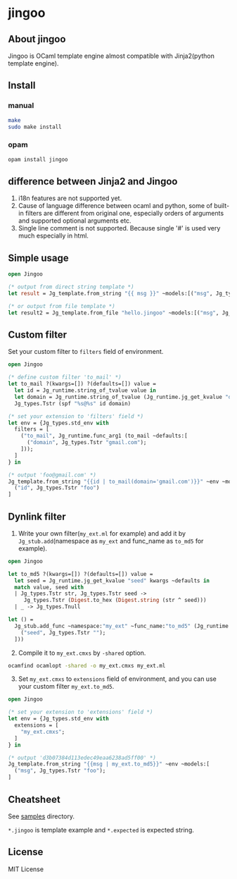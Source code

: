 # jingoo

## About jingoo

Jingoo is OCaml template engine almost compatible with Jinja2(python template engine).

## Install

### manual

```bash
make
sudo make install
```
### opam

```bash
opam install jingoo
```

## difference between Jinja2 and Jingoo

1. i18n features are not supported yet.
2. Cause of language difference between ocaml and python,
   some of built-in filters are different from original one,
   especially orders of arguments and supported optional arguments etc.
3. Single line comment is not supported. Because single '#' is used very much especially in html.

## Simple usage

```ocaml
open Jingoo

(* output from direct string template *)
let result = Jg_template.from_string "{{ msg }}" ~models:[("msg", Jg_types.Tstr "hello, world!")]

(* or output from file template *)
let result2 = Jg_template.from_file "hello.jingoo" ~models:[("msg", Jg_types.Tstr "hello, world!")]
```

## Custom filter

Set your custom filter to `filters` field of environment.

```ocaml
open Jingoo

(* define custom filter 'to_mail' *)
let to_mail ?(kwargs=[]) ?(defaults=[]) value =
  let id = Jg_runtime.string_of_tvalue value in
  let domain = Jg_runtime.string_of_tvalue (Jg_runtime.jg_get_kvalue "domain" kwargs ~defaults) in
  Jg_types.Tstr (spf "%s@%s" id domain)

(* set your extension to 'filters' field *)
let env = {Jg_types.std_env with
  filters = [
    ("to_mail", Jg_runtime.func_arg1 (to_mail ~defaults:[
      ("domain", Jg_types.Tstr "gmail.com");
    ]));
  ]
} in

(* output 'foo@gmail.com' *)
Jg_template.from_string "{{id | to_mail(domain='gmail.com')}}" ~env ~models:[
  ("id", Jg_types.Tstr "foo")
]
```

## Dynlink filter

1. Write your own filter(`my_ext.ml` for example) and add it by `Jg_stub.add`(namespace as `my_ext` and func_name as `to_md5` for example).

```ocaml
open Jingoo

let to_md5 ?(kwargs=[]) ?(defaults=[]) value =
  let seed = Jg_runtime.jg_get_kvalue "seed" kwargs ~defaults in
  match value, seed with
  | Jg_types.Tstr str, Jg_types.Tstr seed ->
     Jg_types.Tstr (Digest.to_hex (Digest.string (str ^ seed)))
  | _ -> Jg_types.Tnull

let () =
  Jg_stub.add_func ~namespace:"my_ext" ~func_name:"to_md5" (Jg_runtime.func_arg1 (to_md5 ~defaults:[
    ("seed", Jg_types.Tstr "");
  ]))
```

2. Compile it to `my_ext.cmxs` by `-shared` option.

```bash
ocamfind ocamlopt -shared -o my_ext.cmxs my_ext.ml
```

3. Set `my_ext.cmxs` to `extensions` field of environment, and you can use your custom filter `my_ext.to_md5`.

```ocaml
open Jingoo

(* set your extension to 'extensions' field *)
let env = {Jg_types.std_env with
  extensions = [
    "my_ext.cmxs";
  ]
} in

(* output 'd3b07384d113edec49eaa6238ad5ff00' *)
Jg_template.from_string "{{msg | my_ext.to_md5}}" ~env ~models:[
  ("msg", Jg_types.Tstr "foo");
]
```

## Cheatsheet

See [samples](https://github.com/tategakibunko/jingoo/tree/master/example/samples) directory.

`*.jingoo` is template example and `*.expected` is expected string.


## License

MIT License
